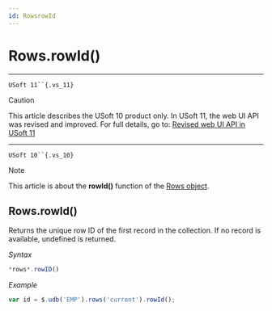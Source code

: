 ```yaml
---
id: RowsrowId
---
```


# Rows.rowId()



----

`USoft 11``{.vs_11}`

> [!CAUTION]
> This article describes the USoft 10 product only.
> In USoft 11, the web UI API was revised and improved. For full details, go to:
> [Revised web UI API in USoft 11](/docs/Web%20and%20app%20UIs/UDB%20udb/Revised%20web%20UI%20API%20in%20USoft%2011.md)

----

`USoft 10``{.vs_10}`

> [!NOTE]
> This article is about the **rowId()** function of the [Rows object](/docs/Web%20and%20app%20UIs/UDB%20Rows).

## **Rows.rowId()**

Returns the unique row ID of the first record in the collection. If no record is available, undefined is returned.

*Syntax*

```js
*rows*.rowID()
```

*Example*

```js
var id = $.udb('EMP').rows('current').rowId();
```

 